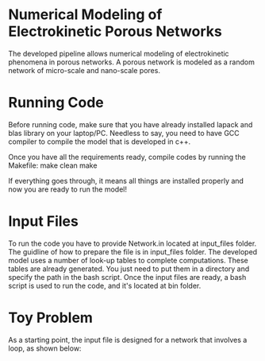 # Numerical Modeling of Electrokinetic Porous Networks
The developed pipeline allows numerical modeling of electrokinetic phenomena in porous networks.
A porous network is modeled as a random network of micro-scale and nano-scale pores.

# Running Code
Before running code, make sure that you have already installed lapack and blas library on your laptop/PC.
Needless to say, you need to have GCC compiler to compile the model that is developed in c++.

Once you have all the requirements ready, compile codes by running the Makefile:
make clean
make

If everything goes through, it means all things are installed properly and now you are ready to run the model!

# Input Files
To run the code you have to provide Network.in located at input_files folder. The guidline of how to prepare the file is in input_files folder.
The developed model uses a number of look-up tables to complete computations. These tables are already generated. You just need to put them in a directory and specify the path in the bash script. 
Once the input files are ready, a bash script is used to run the code, and it's located at bin folder.

# Toy Problem
As a starting point, the input file is designed for a network that involves a loop, as shown below:


